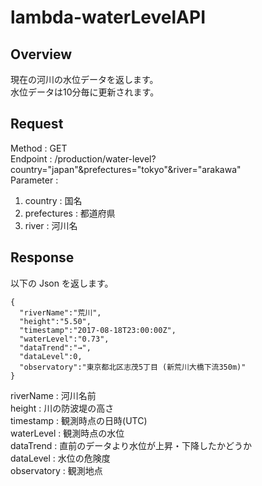 # lambda-waterLevelAPI

## Overview
現在の河川の水位データを返します。  
水位データは10分毎に更新されます。

## Request
Method : GET  
Endpoint : /production/water-level?country="japan"&prefectures="tokyo"&river="arakawa"  
Parameter :   
1. country : 国名
2. prefectures : 都道府県
3. river : 河川名

## Response

以下の Json を返します。
~~~
{
  "riverName":"荒川",
  "height":"5.50",
  "timestamp":"2017-08-18T23:00:00Z",
  "waterLevel":"0.73",
  "dataTrend":"→",
  "dataLevel":0,
  "observatory":"東京都北区志茂5丁目 (新荒川大橋下流350m)"
}
~~~

riverName : 河川名前  
height : 川の防波堤の高さ  
timestamp : 観測時点の日時(UTC)  
waterLevel : 観測時点の水位  
dataTrend : 直前のデータより水位が上昇・下降したかどうか  
dataLevel : 水位の危険度  
observatory : 観測地点
